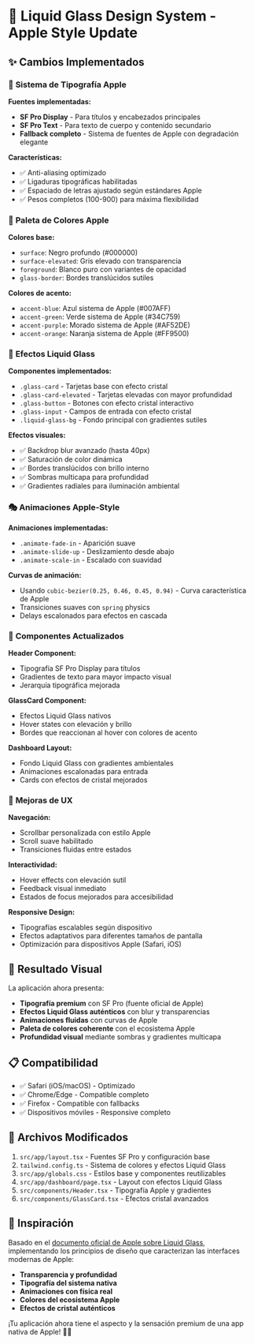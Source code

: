 # 🍎 Liquid Glass Design System - Apple Style Update

## ✨ Cambios Implementados

### 🎨 **Sistema de Tipografía Apple**

**Fuentes implementadas:**
- **SF Pro Display** - Para títulos y encabezados principales
- **SF Pro Text** - Para texto de cuerpo y contenido secundario
- **Fallback completo** - Sistema de fuentes de Apple con degradación elegante

**Características:**
- ✅ Anti-aliasing optimizado
- ✅ Ligaduras tipográficas habilitadas
- ✅ Espaciado de letras ajustado según estándares Apple
- ✅ Pesos completos (100-900) para máxima flexibilidad

### 🌈 **Paleta de Colores Apple**

**Colores base:**
- `surface`: Negro profundo (#000000)
- `surface-elevated`: Gris elevado con transparencia
- `foreground`: Blanco puro con variantes de opacidad
- `glass-border`: Bordes translúcidos sutiles

**Colores de acento:**
- `accent-blue`: Azul sistema de Apple (#007AFF)
- `accent-green`: Verde sistema de Apple (#34C759)
- `accent-purple`: Morado sistema de Apple (#AF52DE)
- `accent-orange`: Naranja sistema de Apple (#FF9500)

### 🔮 **Efectos Liquid Glass**

**Componentes implementados:**
- `.glass-card` - Tarjetas base con efecto cristal
- `.glass-card-elevated` - Tarjetas elevadas con mayor profundidad
- `.glass-button` - Botones con efecto cristal interactivo
- `.glass-input` - Campos de entrada con efecto cristal
- `.liquid-glass-bg` - Fondo principal con gradientes sutiles

**Efectos visuales:**
- ✅ Backdrop blur avanzado (hasta 40px)
- ✅ Saturación de color dinámica
- ✅ Bordes translúcidos con brillo interno
- ✅ Sombras multicapa para profundidad
- ✅ Gradientes radiales para iluminación ambiental

### 🎭 **Animaciones Apple-Style**

**Animaciones implementadas:**
- `.animate-fade-in` - Aparición suave
- `.animate-slide-up` - Deslizamiento desde abajo
- `.animate-scale-in` - Escalado con suavidad

**Curvas de animación:**
- Usando `cubic-bezier(0.25, 0.46, 0.45, 0.94)` - Curva característica de Apple
- Transiciones suaves con `spring` physics
- Delays escalonados para efectos en cascada

### 📱 **Componentes Actualizados**

**Header Component:**
- Tipografía SF Pro Display para títulos
- Gradientes de texto para mayor impacto visual
- Jerarquía tipográfica mejorada

**GlassCard Component:**
- Efectos Liquid Glass nativos
- Hover states con elevación y brillo
- Bordes que reaccionan al hover con colores de acento

**Dashboard Layout:**
- Fondo Liquid Glass con gradientes ambientales
- Animaciones escalonadas para entrada
- Cards con efectos de cristal mejorados

### 🎯 **Mejoras de UX**

**Navegación:**
- Scrollbar personalizada con estilo Apple
- Scroll suave habilitado
- Transiciones fluidas entre estados

**Interactividad:**
- Hover effects con elevación sutil
- Feedback visual inmediato
- Estados de focus mejorados para accesibilidad

**Responsive Design:**
- Tipografías escalables según dispositivo
- Efectos adaptativos para diferentes tamaños de pantalla
- Optimización para dispositivos Apple (Safari, iOS)

## 🚀 **Resultado Visual**

La aplicación ahora presenta:
- **Tipografía premium** con SF Pro (fuente oficial de Apple)
- **Efectos Liquid Glass auténticos** con blur y transparencias
- **Animaciones fluidas** con curvas de Apple
- **Paleta de colores coherente** con el ecosistema Apple
- **Profundidad visual** mediante sombras y gradientes multicapa

## 📋 **Compatibilidad**

- ✅ Safari (iOS/macOS) - Optimizado
- ✅ Chrome/Edge - Compatible completo
- ✅ Firefox - Compatible con fallbacks
- ✅ Dispositivos móviles - Responsive completo

## 🔧 **Archivos Modificados**

1. `src/app/layout.tsx` - Fuentes SF Pro y configuración base
2. `tailwind.config.ts` - Sistema de colores y efectos Liquid Glass
3. `src/app/globals.css` - Estilos base y componentes reutilizables
4. `src/app/dashboard/page.tsx` - Layout con efectos Liquid Glass
5. `src/components/Header.tsx` - Tipografía Apple y gradientes
6. `src/components/GlassCard.tsx` - Efectos cristal avanzados

## 🎨 **Inspiración**

Basado en el [documento oficial de Apple sobre Liquid Glass](https://developer.apple.com/documentation/technologyoverviews/liquid-glass), implementando los principios de diseño que caracterizan las interfaces modernas de Apple:

- **Transparencia y profundidad**
- **Tipografía del sistema nativa**
- **Animaciones con física real**
- **Colores del ecosistema Apple**
- **Efectos de cristal auténticos**

¡Tu aplicación ahora tiene el aspecto y la sensación premium de una app nativa de Apple! 🍎✨
